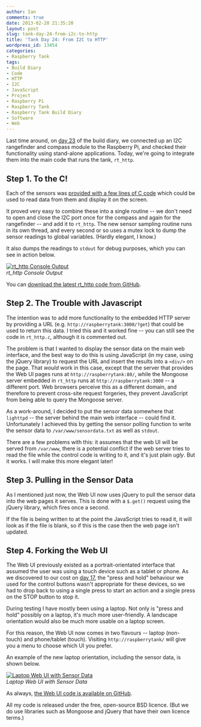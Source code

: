 ```yaml
---
author: Ian
comments: true
date: 2013-02-20 21:35:20
layout: post
slug: tank-day-24-from-i2c-to-http
title: 'Tank Day 24: From I2C to HTTP'
wordpress_id: 13454
categories:
- Raspberry Tank
tags:
- Build Diary
- Code
- HTTP
- I2C
- JavaScript
- Project
- Raspberry Pi
- Raspberry Tank
- Raspberry Tank Build Diary
- Software
- Web
---
```


Last time around, on [day 23](../day-23-range-and-bearing) of the build diary, we connected up an I2C rangefinder and compass module to the Raspberry Pi, and checked their functionality using stand-alone applications. Today, we're going to integrate them into the main code that runs the tank, `rt_http`.

## Step 1. To the C!

Each of the sensors was [provided with a few lines of C code](http://robot-electronics.co.uk/htm/raspberry_pi_examples.htm) which could be used to read data from them and display it on the screen.

It proved very easy to combine these into a single routine -- we don't need to open and close the I2C port once for the compass and again for the rangefinder -- and add it to `rt_http`. The new sensor sampling routine runs in its own thread, and every second or so uses a mutex lock to dump the sensor readings to global variables. (Hardly elegant, I know.)

It also dumps the readings to `stdout` for debug purposes, which you can see in action below.

[![rt_http Console Output](http://files.ianrenton.com/sites/raspberrytank/console.png)](http://files.ianrenton.com/sites/raspberrytank/console.png)<br/>
_rt_http Console Output_

You can [download the latest rt_http code from GitHub](https://github.com/ianrenton/raspberrytank/tree/master/rt_http).

## Step 2. The Trouble with Javascript

The intention was to add more functionality to the embedded HTTP server by providing a URL (e.g. `http://raspberrytank:3000/?get`) that could be used to return this data. I tried this and it worked fine -- you can still see the code in `rt_http.c`, although it is commented out.

The problem is that I wanted to display the sensor data on the main web interface, and the best way to do this is using JavaScript (in my case, using the jQuery library) to request the URL and insert the results into a `<div/>` on the page. That _would_ work in this case, except that the server that provides the Web UI pages runs at `http://raspberrytank:80/`, while the Mongoose server embedded in `rt_http` runs at `http://raspberrytank:3000` -- a different port. Web browsers perceive this as a different domain, and therefore to prevent cross-site request forgeries, they prevent JavaScript from being able to query the Mongoose server.

As a work-around, I decided to put the sensor data somewhere that `lighttpd` -- the server behind the main web interface -- could find it. Unfortunately I achieved this by getting the sensor polling function to write the sensor data to `/var/www/sensordata.txt` as well as `stdout`.

There are a few problems with this: it assumes that the web UI will be served from `/var/www`, there is a potential conflict if the web server tries to read the file while the control code is writing to it, and it's just plain _ugly_. But it works. I will make this more elegant later!

## Step 3. Pulling in the Sensor Data

As I mentioned just now, the Web UI now uses jQuery to pull the sensor data into the web pages it serves. This is done with a `$.get()` request using the jQuery library, which fires once a second.

If the file is being written to at the point the JavaScript tries to read it, it will look as if the file is blank, so if this is the case then the web page isn't updated.

## Step 4. Forking the Web UI

The Web UI previously existed as a portrait-orientated interface that assumed the user was using a touch device such as a tablet or phone. As we discovered to our cost on [day 17](../day-17-whats-missing/), the "press and hold" behaviour we used for the control buttons wasn't appropriate for these devices, so we had to drop back to using a single press to start an action and a single press on the STOP button to stop it.

During testing I have mostly been using a laptop. Not only is "press and hold" possibly on a laptop, it's much more user-friendly. A landscape orientation would also be much more usable on a laptop screen.

For this reason, the Web UI now comes in two flavours -- laptop (non-touch) and phone/tablet (touch).  Visiting `http://raspberrytank/` will give you a menu to choose which UI you prefer.

An example of the new laptop orientation, including the sensor data, is shown below.

[![Laptop Web UI with Sensor Data](http://files.ianrenton.com/sites/raspberrytank/web-600x364.png)](http://files.ianrenton.com/sites/raspberrytank/web.png)<br/>
_Laptop Web UI with Sensor Data_

As always, [the Web UI code is available on GitHub](https://github.com/ianrenton/raspberrytank/tree/master/web-ui).

All my code is released under the free, open-source BSD licence. (But we do use libraries such as Mongoose and jQuery that have their own licence terms.)
